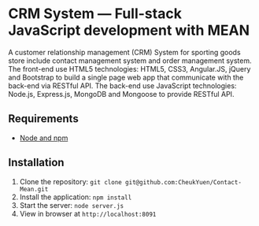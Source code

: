 # CRM System — Full-stack JavaScript development with MEAN

A customer relationship management (CRM) System for sporting goods store include contact management system and order management system.
The front-end use HTML5 technologies: HTML5, CSS3, Angular.JS, jQuery and Bootstrap to build a single page web app that communicate with the back-end via RESTful API.
The back-end use JavaScript technologies: Node.js, Express.js, MongoDB and Mongoose to provide RESTful API.

## Requirements

- [Node and npm](http://nodejs.org)

## Installation

1. Clone the repository: `git clone git@github.com:CheukYuen/Contact-Mean.git`
2. Install the application: `npm install`
3. Start the server: `node server.js`
4. View in browser at `http://localhost:8091`

